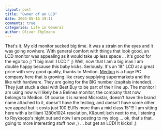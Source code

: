 ```yaml
---
layout: post
title: "Owner of an LCD"
date: 2003-05-16 19:11
comments: true
categories: Life in General
author: Oliver Thylmann
---
```



That's it. My old monitor sucked big time. It was a strain on the eyes and it was going nowhere. With general comfort with things that look good, an LCD monitor was appealing as it would take up less space ... it's good for the ego too ;) &quot;I big man! I LCD!&quot; ;) Well, now that I am a big man I am double happy because this baby kicks. Seriously. It's an 18&quot; LCD at a great price with very good quality, thanks to Medion. [Medion](http://www.medion.de/) is a huge PC company here that is growing like cracy supplying supermarkets and the like with hardware. They are going for the BIG number (capitals intended). They just stuck a deal with Best Buy to be part of their line up. The monitor I am using now will likely be a Belinea monitor, the company that now belongs to Medion. Of course it is named Microstar, doesn't have the brand name attached to it, doesn't have the testing, and doesn't have some other sex appeal but it costs just 100 EURs more than a mid class 15&quot;!!! I am sitting here with a brilliant 1280x1024 resolution, K&amp;ouml;lsch next to me, listening to Royksopp's night out and now I am posting to my blog ... ok, that's that, going to more interesting stuff now ;) ... but get an LCD! It kicks! ;)



